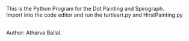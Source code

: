 This is the Python Program for the Dot Painting and Spirograph.<br>
Import into the code editor and run the turtleart.py and HirstPainting.py <br><br>


Author: Atharva Ballal.
